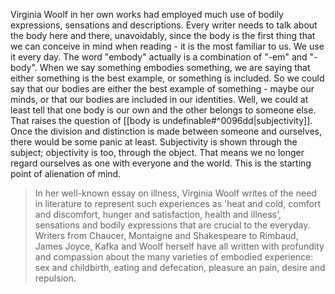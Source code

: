 Virginia Woolf in her own works had employed much use of bodily expressions, sensations and descriptions. Every writer needs to talk about the body here and there, unavoidably, since the body is the first thing that we can conceive in mind when reading - it is the most familiar to us. We use it every day.
The word "embody" actually is a combination of "-em" and "-body". When we say something embodies something, we are saying that either something is the best example, or something is included. So we could say that our bodies are either the best example of something - maybe our minds, or that our bodies are included in our identities. Well, we could at least tell that one body is our own and the other belongs to someone else.
That raises the question of [[body is undefinable#^0096dd|subjectivity]]. Once the division and distinction is made between someone and ourselves, there would be some panic at least. Subjectivity is shown through the subject; objectivity is too, through the object.
That means we no longer regard ourselves as one with everyone and the world. This is the starting point of alienation of mind.

> In her well-known essay on illness, Virginia Woolf writes of the need in literature to represent such experiences as 'heat and cold, comfort and discomfort, hunger and satisfaction, health and illness', sensations and bodily expressions that are crucial to the everyday. Writers from Chaucer, Montaigne and Shakespeare to Rimbaud, James Joyce, Kafka and Woolf herself have all written with profundity and compassion about the many varieties of embodied experience: sex and childbirth, eating and defecation, pleasure an pain, desire and repulsion.
